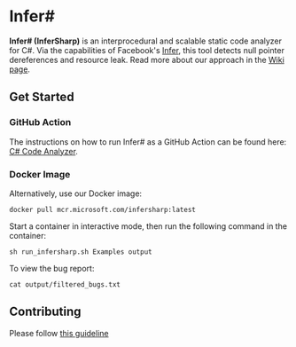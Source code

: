 # Infer#

**Infer# (InferSharp)** is an interprocedural and scalable static code analyzer for C#. Via the capabilities of Facebook's [Infer](https://fbinfer.com/), this tool detects null pointer dereferences and resource leak. Read more about our approach in the [Wiki page](https://github.com/microsoft/infersharp/wiki/InferSharp).

## Get Started
### GitHub Action
The instructions on how to run Infer# as a GitHub Action can be found here: [C# Code Analyzer](https://github.com/microsoft/CSharpCodeAnalyzer).

### Docker Image
Alternatively, use our Docker image:
```shell
docker pull mcr.microsoft.com/infersharp:latest
```
Start a container in interactive mode, then run the following command in the container:
```shell
sh run_infersharp.sh Examples output
```
To view the bug report:
```shell
cat output/filtered_bugs.txt
```

## Contributing

Please follow [this guideline](https://github.com/microsoft/infersharp/contributing.md)
